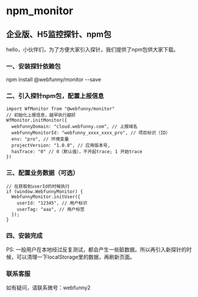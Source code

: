 # npm_monitor

## 企业版、H5监控探针、npm包

hello，小伙伴们，为了方便大家引入探针，我们提供了npm包供大家下载。

### 一、安装探针依赖包

npm install @webfunny/monitor --save

### 二、引入探针npm包，配置上报信息


```
import WfMonitor from "@webfunny/monitor"
// 初始化上报信息，越早执行越好
WfMonitor.initMonitor({
  webfunnyDomain: "cloud.webfunny.com", // 上报域名
  webfunnyMonitorId: "webfunny_xxxx_xxxx_pro", // 项目标识（ID）
  env: "pro", // 环境变量
  projectVersion: "1.0.0", // 应用版本号,
  hasTrace: "0" // 0（默认值），不开起trace; 1 开始trace
})
```

### 三、配置业务数据（可选）

```
// 在获取到userId的时候执行
if (window.WebfunnyMonitor) {
  WebfunnyMonitor.initUser({
    userId: "12345", // 用户标识
    userTag: "aaa", // 用户标签
  });
}
```
### 四、安装完成

PS: 一般用户在本地经过反复测试，都会产生一些脏数据。所以再引入新探针的时候，可以清理一下localStorage里的数据，再刷新页面。

### 联系客服

如有疑问，请联系微号：webfunny2